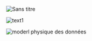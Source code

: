 ![Sans titre](https://github.com/j-sicard/pay_my_buddy/assets/106332407/46a4d27b-fbdd-4594-a853-ee1cb2f6f6a3)



![text1](https://github.com/j-sicard/pay_my_buddy/assets/106332407/1944265e-9e05-40ad-a5f4-87b88c41b609)



![moderl physique des données](https://github.com/j-sicard/pay_my_buddy/assets/106332407/cde583bc-c8bf-4884-93a5-2b974095013d)
